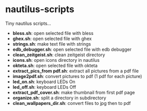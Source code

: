 # nautilus-scripts
Tiny nautilus scripts...

* **bless.sh**: open selected file with bless
* **ghex.sh**: open selected file with ghex
* **strings.sh**: make text file with strings
* **edb_debugger.sh**: open selected file with edb debugger
* **clean_zeitgeist.sh**: clean zeitgeist directory
* **icons.sh**: open icons directory in nautilus
* **okteta.sh**: open selected file with okteta
* **extract_pics_from pdf.sh**: extract all pictures from a pdf file
* **image2pdf.sh**: convert pictures to pdf (1 pdf for each picture)
* **led_on.sh**: keyboard LEDs On
* **led_off.sh**: keyboard LEDs Off
* **extract_pdf_cover.sh**: make thumbnail from first pdf page
* **organize.sh**: split a directory in subdirectory
* **clean_wallpapers_dir.sh**: convert files to jpg then to pdf
